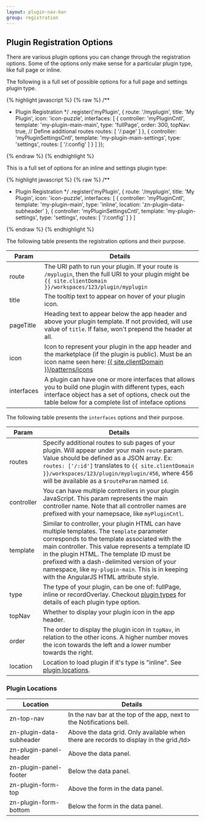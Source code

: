 ```yaml
---
layout: plugin-nav-bar
group: registration
---
```


## Plugin Registration Options

There are various plugin options you can change through the registration options. Some of the options only make sense for a particular plugin type, like full page or inline. 

The following is a full set of possible options for a full page and settings plugin type.

{% highlight javascript %}
{% raw %}
/**
 * Plugin Registration
 */
.register('myPlugin', {
    route: '/myplugin',
    title: 'My Plugin',
    icon: 'icon-puzzle',
    interfaces: [
        {
            controller: 'myPluginCntl',
            template: 'my-plugin-main-main',
            type: 'fullPage',
            order: 300,
            topNav: true,
            // Define additional routes
            routes: [
                '/:page'
            ]
        },
        {
            controller: 'myPluginSettingsCntl',
            template: 'my-plugin-main-settings',
            type: 'settings',
            routes: [
                '/:config'
            ]
        }
    ]
});

{% endraw %}
{% endhighlight %}

This is a full set of options for an inline and settings plugin type: 

{% highlight javascript %}
{% raw %}
/**
 * Plugin Registration
 */
.register('myPlugin', {
    route: '/myplugin',
    title: 'My Plugin',
    icon: 'icon-puzzle',
    interfaces: [
        {
            controller: 'myPluginCntl',
            template: 'my-plugin-main',
            type: 'inline',
            location: 'zn-plugin-data-subheader'
        },
        {
            controller: 'myPluginSettingsCntl',
            template: 'my-plugin-settings',
            type: 'settings',
            routes: [
                '/:config'
            ]
        }
    ]

{% endraw %}
{% endhighlight %}

The following table presents the registration options and their purpose.

<table class="table table-striped table-bordered">
    <thead>
        <tr>
            <th>Param</th>
            <th>Details</th>
        </tr>
    </thead>
    <tbody>
        <tr>
            <td>route</td>
            <td>The URI path to run your plugin. If your route is <code>/myplugin</code>, then the full URI to your plugin might be <code>{{ site.clientDomain }}/workspaces/123/plugin/myplugin</code></td>
        </tr>
        <tr>
            <td>title</td>
            <td>The tooltip text to appear on hover of your plugin icon.</td>
        </tr>
        <tr>
            <td>pageTitle</td>
            <td>Heading text to appear below the app header and above your plugin template. If not provided, will use value of <code>title</code>. If false, won't prepend the header at all.</td>
        </tr>
        <tr>
            <td>icon</td>
            <td>Icon to represent your plugin in the app header and the marketplace (if the plugin is public). Must be an icon name seen here: <a href="{{ site.clientDomain }}/patterns/icons">{{ site.clientDomain }}/patterns/icons</a></td>
        </tr>
        <tr>
            <td>interfaces</td>
            <td>A plugin can have one or more interfaces that allows you to build one plugin with different types, each interface object has a set of options, check out the table below for a complete list of inteface options</td>
        </tr>
    </tbody>
</table>

The following table presents the `interfaces` options and their purpose.

<table class="table table-striped table-bordered">
    <thead>
        <tr>
            <th>Param</th>
            <th>Details</th>
        </tr>
    </thead>
    <tbody>
        <tr>
            <td>routes</td>
            <td>Specify additional routes to sub pages of your plugin. Will appear under your main <code>route</code> param. Value should be defined as a JSON array. Ex: <code>routes: ['/:id']</code> translates to <code>{{ site.clientDomain }}/workspaces/123/plugin/myplugin/456</code>, where 456 will be available as a <code>$routeParam</code> named <code>id</code>.</td>
        </tr>
        <tr>
            <td>controller</td>
            <td>You can have multiple controllers in your plugin JavaScript. This param represents the main controller name. Note that all controller names are prefixed with your namepsace, like <code>myPluginCntl</code>.</td>
        </tr>
        <tr>
            <td>template</td>
            <td>Similar to controller, your plugin HTML can have multiple templates. The <code>template</code> parameter corresponds to the template associated with the main controller. This value represents a template ID in the plugin HTML. The template ID must be prefixed with a dash-delimited version of your namespace, like <code>my-plugin-main</code>. This is in keeping with the AngularJS HTML attribute style.</td>
        </tr>
        <tr>
            <td>type</td>
            <td>The type of your plugin, can be one of: fullPage, inline or recordOverlay. Checkout <a href="{{site.baseurl}}/plugins/getting-started/plugin-types.html">plugin types</a> for details of each plugin type option.</td>
        </tr>
        <tr>
            <td>topNav</td>
            <td>Whether to display your plugin icon in the app header.</td>
        </tr>
        <tr>
            <td>order</td>
            <td>The order to display the plugin icon in <code>topNav</code>, in relation to the other icons. A higher number moves the icon towards the left and a lower number towards the right.</td>
        </tr>
        <tr>
            <td>location</td>
            <td>Location to load plugin if it's type is "inline". See <a href="#locations">plugin locations</a>.</td>
        </tr>
    </tbody>
</table>

### Plugin Locations
<a name="locations"></a>

<table class="table table-striped table-bordered">
    <thead>
        <tr>
            <th>Location</th>
            <th>Details</th>
        </tr>
    </thead>
    <tbody>
		    <tr>
            <td>zn-top-nav</td>
            <td>In the nav bar at the top of the app, next to the Notifications bell.</td>
        </tr>
        <tr>
            <td>zn-plugin-data-subheader</td>
            <td>Above the data grid. Only available when there are records to display in the grid./td>
        </tr>
        <tr>
            <td>zn-plugin-panel-header</td>
            <td>Above the data panel.</td>
        </tr>
        <tr>
            <td>zn-plugin-panel-footer</td>
            <td>Below the data panel.</td>
        </tr>
        <tr>
            <td>zn-plugin-form-top</td>
            <td>Above the form in the data panel.</td>
        </tr>
        <tr>
            <td>zn-plugin-form-bottom</td>
            <td>Below the form in the data panel.</td>
        </tr>
    </tbody>
</table>

